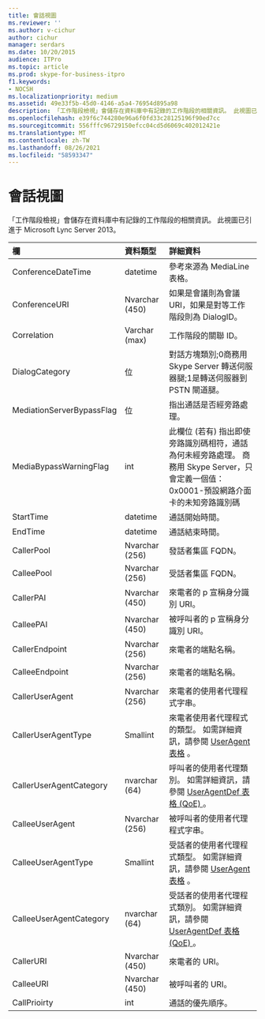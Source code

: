 ```yaml
---
title: 會話視圖
ms.reviewer: ''
ms.author: v-cichur
author: cichur
manager: serdars
ms.date: 10/20/2015
audience: ITPro
ms.topic: article
ms.prod: skype-for-business-itpro
f1.keywords:
- NOCSH
ms.localizationpriority: medium
ms.assetid: 49e33f5b-45d0-4146-a5a4-76954d895a98
description: 「工作階段檢視」會儲存在資料庫中有記錄的工作階段的相關資訊。 此視圖已引進于 Microsoft Lync Server 2013。
ms.openlocfilehash: e39f6c744280e96a6f0fd33c28125196f90ed7cc
ms.sourcegitcommit: 556fffc96729150efcc04cd5d6069c402012421e
ms.translationtype: MT
ms.contentlocale: zh-TW
ms.lasthandoff: 08/26/2021
ms.locfileid: "58593347"
---
```

# <a name="session-view"></a>會話視圖
 
「工作階段檢視」會儲存在資料庫中有記錄的工作階段的相關資訊。 此視圖已引進于 Microsoft Lync Server 2013。
  
|**欄**|**資料類型**|**詳細資料**|
|:-----|:-----|:-----|
|ConferenceDateTime  <br/> |datetime  <br/> |參考來源為 MediaLine 表格。  <br/> |
|ConferenceURI  <br/> |Nvarchar (450)   <br/> |如果是會議則為會議 URI，如果是對等工作階段則為 DialogID。  <br/> |
|Correlation  <br/> |Varchar (max)   <br/> |工作階段的關聯 ID。  <br/> |
|DialogCategory  <br/> |位  <br/> |對話方塊類別;0商務用 Skype Server 轉送伺服器腿;1是轉送伺服器到 PSTN 閘道腿。  <br/> |
|MediationServerBypassFlag  <br/> |位  <br/> |指出通話是否經旁路處理。  <br/> |
|MediaBypassWarningFlag  <br/> |int  <br/> |此欄位 (若有) 指出即使旁路識別碼相符，通話為何未經旁路處理。 商務用 Skype Server，只會定義一個值：  <br/> 0x0001-預設網路介面卡的未知旁路識別碼  <br/> |
|StartTime  <br/> |datetime  <br/> |通話開始時間。  <br/> |
|EndTime  <br/> |datetime  <br/> |通話結束時間。  <br/> |
|CallerPool  <br/> |Nvarchar (256)   <br/> |發話者集區 FQDN。  <br/> |
|CalleePool  <br/> |Nvarchar (256)   <br/> |受話者集區 FQDN。  <br/> |
|CallerPAI  <br/> |Nvarchar (450)   <br/> |來電者的 p 宣稱身分識別 URI。  <br/> |
|CalleePAI  <br/> |Nvarchar (450)   <br/> |被呼叫者的 p 宣稱身分識別 URI。  <br/> |
|CallerEndpoint  <br/> |Nvarchar (256)   <br/> |來電者的端點名稱。  <br/> |
|CalleeEndpoint  <br/> |Nvarchar (256)   <br/> |來電者的端點名稱。  <br/> |
|CallerUserAgent  <br/> |Nvarchar (256)   <br/> |來電者的使用者代理程式字串。  <br/> |
|CallerUserAgentType  <br/> |Smallint  <br/> |來電者使用者代理程式的類型。 如需詳細資訊，請參閱 [UserAgent 表格](useragent.md) 。 <br/> |
|CallerUserAgentCategory  <br/> |nvarchar (64)  <br/> |呼叫者的使用者代理類別。 如需詳細資訊，請參閱 [UserAgentDef 表格 (QoE) ](useragentdef-qoe.md) 。 <br/> |
|CalleeUserAgent  <br/> |Nvarchar (256)   <br/> |被呼叫者的使用者代理程式字串。  <br/> |
|CalleeUserAgentType  <br/> |Smallint  <br/> |受話者的使用者代理程式類型。 如需詳細資訊，請參閱 [UserAgent 表格](useragent.md) 。 <br/> |
|CalleeUserAgentCategory  <br/> |nvarchar (64)  <br/> |受話者的使用者代理程式類別。 如需詳細資訊，請參閱 [UserAgentDef 表格 (QoE) ](useragentdef-qoe.md) 。 <br/> |
|CallerURI  <br/> |Nvarchar (450)   <br/> |來電者的 URI。  <br/> |
|CalleeURI  <br/> |Nvarchar (450)   <br/> |被呼叫者的 URI。  <br/> |
|CallPrioirty  <br/> |int  <br/> |通話的優先順序。  <br/> |
   

